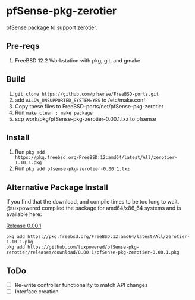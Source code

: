 # pfSense-pkg-zerotier
pfSense package to support zerotier.

## Pre-reqs
1. FreeBSD 12.2 Workstation with pkg, git, and gmake

## Build
1. `git clone https://github.com/pfsense/FreeBSD-ports.git`
2. add `ALLOW_UNSUPPORTED_SYSTEM=YES` to /etc/make.conf
3. Copy these files to FreeBSD-ports/net/pfSense-pkg-zerotier
4. Run `make clean ; make package`
5. scp work/pkg/pfSense-pkg-zerotier-0.00.1.txz to pfsense

## Install
1. Run `pkg add https://pkg.freebsd.org/FreeBSD:12:amd64/latest/All/zerotier-1.10.1.pkg`
2. Run `pkg add pfsense-pkg-zerotier-0.00.1.txz`


## Alternative Package Install
If you find that the download, and compile times to be too long to wait. @tuxpowered compiled the package for amd64/x86_64 systems and is available here:

[Release 0.00.1](https://github.com/tuxpowered/pfSense-pkg-zerotier/releases)

```
pkg add https://pkg.freebsd.org/FreeBSD:12:amd64/latest/All/zerotier-1.10.1.pkg
pkg add https://github.com/tuxpowered/pfSense-pkg-zerotier/releases/download/0.00.1/pfSense-pkg-zerotier-0.00.1.pkg
```

## ToDo
- [ ] Re-write controller functionality to match API changes
- [ ] Interface creation
